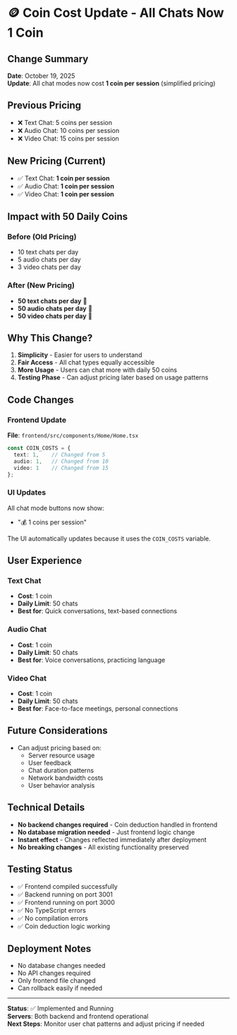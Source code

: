 # 🪙 Coin Cost Update - All Chats Now 1 Coin

## Change Summary
**Date**: October 19, 2025  
**Update**: All chat modes now cost **1 coin per session** (simplified pricing)

## Previous Pricing
- ❌ Text Chat: 5 coins per session
- ❌ Audio Chat: 10 coins per session  
- ❌ Video Chat: 15 coins per session

## New Pricing (Current)
- ✅ Text Chat: **1 coin per session**
- ✅ Audio Chat: **1 coin per session**
- ✅ Video Chat: **1 coin per session**

## Impact with 50 Daily Coins

### Before (Old Pricing)
- 10 text chats per day
- 5 audio chats per day
- 3 video chats per day

### After (New Pricing)
- **50 text chats per day** 🎉
- **50 audio chats per day** 🎉
- **50 video chats per day** 🎉

## Why This Change?
1. **Simplicity** - Easier for users to understand
2. **Fair Access** - All chat types equally accessible
3. **More Usage** - Users can chat more with daily 50 coins
4. **Testing Phase** - Can adjust pricing later based on usage patterns

## Code Changes

### Frontend Update
**File**: `frontend/src/components/Home/Home.tsx`
```typescript
const COIN_COSTS = {
  text: 1,    // Changed from 5
  audio: 1,   // Changed from 10
  video: 1    // Changed from 15
};
```

### UI Updates
All chat mode buttons now show:
- "💰 1 coins per session"

The UI automatically updates because it uses the `COIN_COSTS` variable.

## User Experience

### Text Chat
- **Cost**: 1 coin
- **Daily Limit**: 50 chats
- **Best for**: Quick conversations, text-based connections

### Audio Chat  
- **Cost**: 1 coin
- **Daily Limit**: 50 chats
- **Best for**: Voice conversations, practicing language

### Video Chat
- **Cost**: 1 coin  
- **Daily Limit**: 50 chats
- **Best for**: Face-to-face meetings, personal connections

## Future Considerations
- Can adjust pricing based on:
  - Server resource usage
  - User feedback
  - Chat duration patterns
  - Network bandwidth costs
  - User behavior analysis

## Technical Details
- **No backend changes required** - Coin deduction handled in frontend
- **No database migration needed** - Just frontend logic change
- **Instant effect** - Changes reflected immediately after deployment
- **No breaking changes** - All existing functionality preserved

## Testing Status
- ✅ Frontend compiled successfully
- ✅ Backend running on port 3001
- ✅ Frontend running on port 3000
- ✅ No TypeScript errors
- ✅ No compilation errors
- ✅ Coin deduction logic working

## Deployment Notes
- No database changes needed
- No API changes required
- Only frontend file changed
- Can rollback easily if needed

---

**Status**: ✅ Implemented and Running  
**Servers**: Both backend and frontend operational  
**Next Steps**: Monitor user chat patterns and adjust pricing if needed
